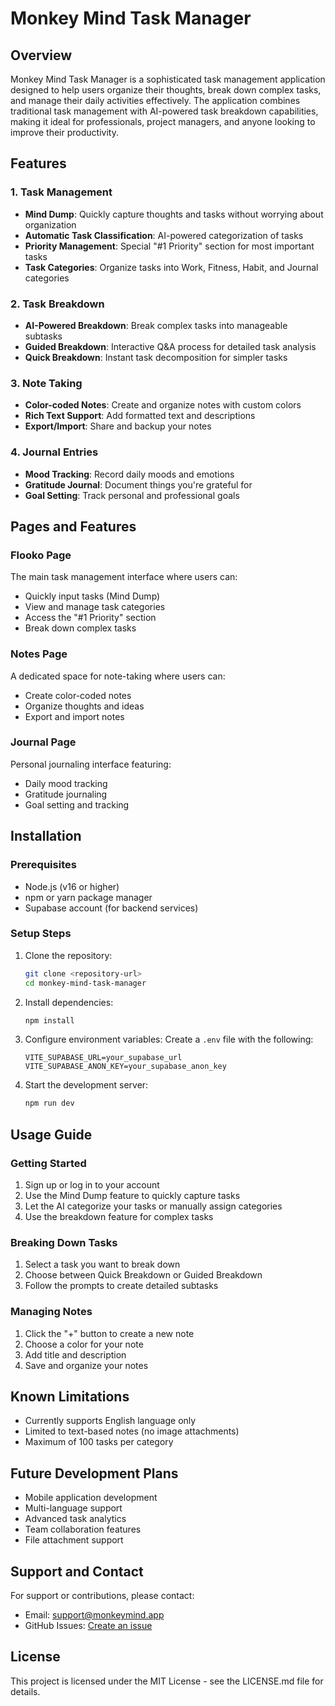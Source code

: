 # Monkey Mind Task Manager

## Overview
Monkey Mind Task Manager is a sophisticated task management application designed to help users organize their thoughts, break down complex tasks, and manage their daily activities effectively. The application combines traditional task management with AI-powered task breakdown capabilities, making it ideal for professionals, project managers, and anyone looking to improve their productivity.

## Features

### 1. Task Management
- **Mind Dump**: Quickly capture thoughts and tasks without worrying about organization
- **Automatic Task Classification**: AI-powered categorization of tasks
- **Priority Management**: Special "#1 Priority" section for most important tasks
- **Task Categories**: Organize tasks into Work, Fitness, Habit, and Journal categories

### 2. Task Breakdown
- **AI-Powered Breakdown**: Break complex tasks into manageable subtasks
- **Guided Breakdown**: Interactive Q&A process for detailed task analysis
- **Quick Breakdown**: Instant task decomposition for simpler tasks

### 3. Note Taking
- **Color-coded Notes**: Create and organize notes with custom colors
- **Rich Text Support**: Add formatted text and descriptions
- **Export/Import**: Share and backup your notes

### 4. Journal Entries
- **Mood Tracking**: Record daily moods and emotions
- **Gratitude Journal**: Document things you're grateful for
- **Goal Setting**: Track personal and professional goals

## Pages and Features

### Flooko Page
The main task management interface where users can:
- Quickly input tasks (Mind Dump)
- View and manage task categories
- Access the "#1 Priority" section
- Break down complex tasks

### Notes Page
A dedicated space for note-taking where users can:
- Create color-coded notes
- Organize thoughts and ideas
- Export and import notes

### Journal Page
Personal journaling interface featuring:
- Daily mood tracking
- Gratitude journaling
- Goal setting and tracking

## Installation

### Prerequisites
- Node.js (v16 or higher)
- npm or yarn package manager
- Supabase account (for backend services)

### Setup Steps
1. Clone the repository:
   ```bash
   git clone <repository-url>
   cd monkey-mind-task-manager
   ```

2. Install dependencies:
   ```bash
   npm install
   ```

3. Configure environment variables:
   Create a `.env` file with the following:
   ```
   VITE_SUPABASE_URL=your_supabase_url
   VITE_SUPABASE_ANON_KEY=your_supabase_anon_key
   ```

4. Start the development server:
   ```bash
   npm run dev
   ```

## Usage Guide

### Getting Started
1. Sign up or log in to your account
2. Use the Mind Dump feature to quickly capture tasks
3. Let the AI categorize your tasks or manually assign categories
4. Use the breakdown feature for complex tasks

### Breaking Down Tasks
1. Select a task you want to break down
2. Choose between Quick Breakdown or Guided Breakdown
3. Follow the prompts to create detailed subtasks

### Managing Notes
1. Click the "+" button to create a new note
2. Choose a color for your note
3. Add title and description
4. Save and organize your notes

## Known Limitations
- Currently supports English language only
- Limited to text-based notes (no image attachments)
- Maximum of 100 tasks per category

## Future Development Plans
- Mobile application development
- Multi-language support
- Advanced task analytics
- Team collaboration features
- File attachment support

## Support and Contact
For support or contributions, please contact:
- Email: support@monkeymind.app
- GitHub Issues: [Create an issue](https://github.com/your-repo/issues)

## License
This project is licensed under the MIT License - see the LICENSE.md file for details.
